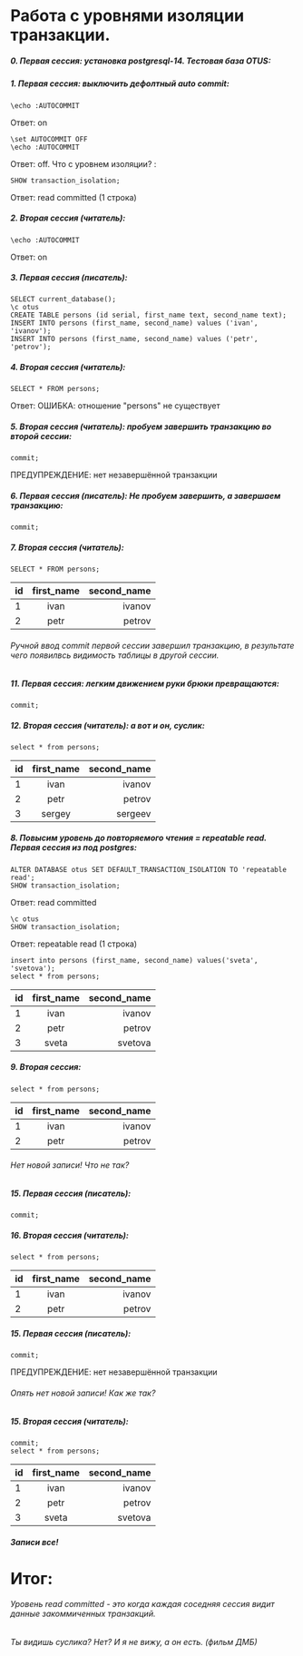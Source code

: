 # Работа с уровнями изоляции транзакции.
##### 0. Первая сессия: установка postgresql-14. Тестовая база OTUS:
##### 1. Первая сессия: выключить дефолтный auto commit:
```
\echo :AUTOCOMMIT
```
Ответ: on
```
\set AUTOCOMMIT OFF
\echo :AUTOCOMMIT
```
Ответ: off.  Что с уровнем изоляции? :
```
SHOW transaction_isolation;
```
Ответ: read committed (1 строка)
##### 2. Вторая сессия (читатель):
```
\echo :AUTOCOMMIT
```
Ответ: on
##### 3. Первая сессия (писатель):
```
SELECT current_database();
\c otus
CREATE TABLE persons (id serial, first_name text, second_name text);
INSERT INTO persons (first_name, second_name) values ('ivan', 'ivanov'); 
INSERT INTO persons (first_name, second_name) values ('petr', 'petrov'); 
```
##### 4. Вторая сессия (читатель):
```
SELECT * FROM persons;
```
Ответ: ОШИБКА:  отношение "persons" не существует
##### 5.  Вторая сессия (читатель): пробуем завершить транзакцию во второй сессии: 
```
commit;
```
ПРЕДУПРЕЖДЕНИЕ:  нет незавершённой транзакции
##### 6. Первая сессия (писатель): Не пробуем завершить, а завершаем транзакцию: 
```
commit;
```
##### 7. Вторая сессия (читатель):
```
SELECT * FROM persons;
```
id|first_name|second_name|
:----|:--------:|-----:
1  |ivan    |ivanov |
2|  petr   |petrov | 
###### Ручной ввод commit первой сессии завершил транзакцию, в результате чего появилвсь видимость таблицы в другой сессии.
##### 11. Первая сессия: легким движением руки брюки превращаются:
```
commit;
```
##### 12. Вторая сессия (читатель): а вот и он, суслик:
```
select * from persons;
```
id|first_name|second_name|
:----|:--------:|-----:
1  |ivan    |ivanov |
2|  petr   |petrov | 
3|  sergey   |sergeev |


##### 8. Повысим уровень до повторяемого чтения = repeatable read. Первая сессия из под postgres:
```
ALTER DATABASE otus SET DEFAULT_TRANSACTION_ISOLATION TO 'repeatable read';
SHOW transaction_isolation;
```
Ответ: read committed
```
\c otus
SHOW transaction_isolation;
```
Ответ: repeatable read (1 строка)
```
insert into persons (first_name, second_name) values('sveta', 'svetova');
select * from persons;
```
id|first_name|second_name|
:----|:--------:|-----:
1  |ivan    |ivanov |
2|  petr   |petrov | 
3|  sveta   |svetova |
##### 9. Вторая сессия:
```
select * from persons; 
```
id|first_name|second_name|
:----|:--------:|-----:
1  |ivan    |ivanov |
2|  petr   |petrov | 
###### Нет новой записи! Что не так?  
##### 15. Первая сессия (писатель): 
```
commit;
```
##### 16. Вторая сессия (читатель): 
```
select * from persons;
```
id|first_name|second_name|
:----|:--------:|-----:
1  |ivan    |ivanov |
2|  petr   |petrov | 
##### 15. Первая сессия (писатель): 
```
commit;
```
ПРЕДУПРЕЖДЕНИЕ:  нет незавершённой транзакции
###### Опять нет новой записи! Как же так? 
##### 15. Вторая сессия (читатель): 
```
commit;
select * from persons;
```
id|first_name|second_name|
:----|:--------:|-----:
1  |ivan    |ivanov |
2|  petr   |petrov | 
3|  sveta   |svetova |

##### Записи все!
# Итог: 
###### Уровень read committed - это когда каждая соседняя сессия видит данные закоммиченных транзакций.









###### Ты видишь суслика? Нет? И я не вижу, а он есть. (фильм ДМБ)




















